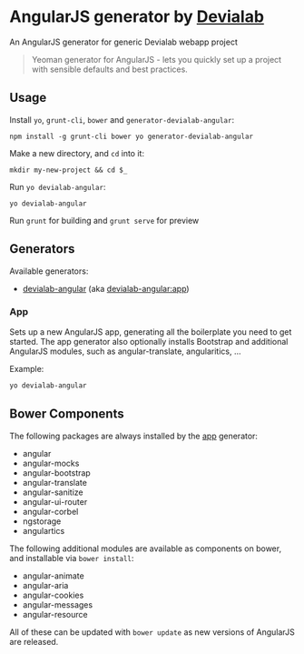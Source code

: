 # AngularJS generator by [Devialab](http://devialab.com)

An AngularJS generator for generic Devialab webapp project

> Yeoman generator for AngularJS - lets you quickly set up a project with sensible defaults and best practices.

## Usage

Install `yo`, `grunt-cli`, `bower` and `generator-devialab-angular`:
```
npm install -g grunt-cli bower yo generator-devialab-angular
```

Make a new directory, and `cd` into it:
```
mkdir my-new-project && cd $_
```

Run `yo devialab-angular`:
```
yo devialab-angular
```

Run `grunt` for building and `grunt serve` for preview


## Generators

Available generators:

* [devialab-angular](#app) (aka [devialab-angular:app](#app))

### App
Sets up a new AngularJS app, generating all the boilerplate you need to get started. The app generator also optionally installs Bootstrap and additional AngularJS modules, such as angular-translate, angularitics, ...

Example:
```bash
yo devialab-angular
```

## Bower Components

The following packages are always installed by the [app](#app) generator:

* angular
* angular-mocks
* angular-bootstrap
* angular-translate
* angular-sanitize
* angular-ui-router
* angular-corbel
* ngstorage
* angulartics


The following additional modules are available as components on bower, and installable via `bower install`:

* angular-animate
* angular-aria
* angular-cookies
* angular-messages
* angular-resource

All of these can be updated with `bower update` as new versions of AngularJS are released.

